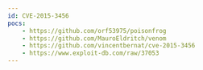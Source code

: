```yaml
---
id: CVE-2015-3456
pocs:
    - https://github.com/orf53975/poisonfrog
    - https://github.com/MauroEldritch/venom
    - https://github.com/vincentbernat/cve-2015-3456
    - https://www.exploit-db.com/raw/37053
---
```

